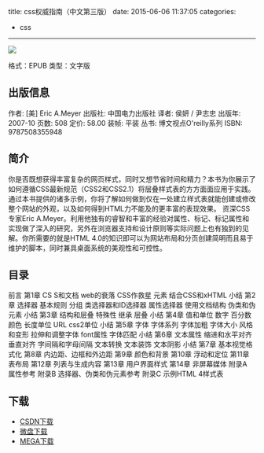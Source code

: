 title: css权威指南（中文第三版）
date: 2015-06-06 11:37:05
categories:
 - css
---

![](http://img3.douban.com/lpic/s2921314.jpg)

格式：EPUB
类型：文字版

<!--more-->


## 出版信息 ##


作者: [美] Eric A.Meyer 
出版社: 中国电力出版社
译者: 侯妍 / 尹志忠 
出版年: 2007-10
页数: 508
定价: 58.00
装帧: 平装
丛书: 博文视点O'reilly系列
ISBN: 9787508355948

## 简介 ##

你是否既想获得丰富复杂的网页样式，同时又想节省时间和精力？本书为你展示了如何遵循CSS最新规范（CSS2和CSS2.1）将层叠样式表的方方面面应用于实践。
通过本书提供的诸多示例，你将了解如何做到仅在一处建立样式表就能创建或修改整个网站的外观，以及如何得到HTML力不能及的更丰富的表现效果。
资深CSS专家Eric A.Meyer。利用他独有的睿智和丰富的经验对属性、标记、标记属性和实现做了深入的研究，另外在浏览器支持和设计原则等实际问题上也有独到的见解。你所需要的就是HTML 4.0的知识即可以为网站布局和分页创建简明而且易于维护的脚本，同时兼具桌面系统的美观性和可控性。

## 目录 ##

前言
第1章 CS S和文档
web的衰落
CSS作救星
元素
结合CSS和xHTML
小结
第2章 选择器
基本规则
分组
类选择器和ID选择器
属性选择器
使用文档结构
伪类和伪元素
小结
第3章 结构和层叠
特殊性
继承
层叠
小结
第4章 值和单位
数字
百分数
颜色
长度单位
URL
css2单位
小结
第5章 字体
字体系列
字体加粗
字体大小
风格和变形
拉伸和调整字体
font属性
字体匹配
小结
第6章 文本属性
缩进和水平对齐
垂直对齐
字间隔和字母间隔
文本转换
文本装饰
文本阴影
小结
第7章 基本视觉格式化
第8章 内边距、边框和外边距
第9章 颜色和背景
第10章 浮动和定位
第11章 表布局
第12章 列表与生成内容
第13章 用户界面样式
第14章 非屏幕媒体
附录A 属性参考
附录B 选择器、伪类和伪元素参考
附录C 示例HTML 4样式表

## 下载 ##

+ [CSDN下载](http://download.csdn.net/detail/wizardforcel/8793705)
+ [微盘下载](http://vdisk.weibo.com/s/aADaW4YRFt9ev)
+ [MEGA下载](https://mega.co.nz/#!6IkEHAoK!RjjyT-oxpddlw82bxAGgP4bfqSn-9su-H_07gfN0q-8)